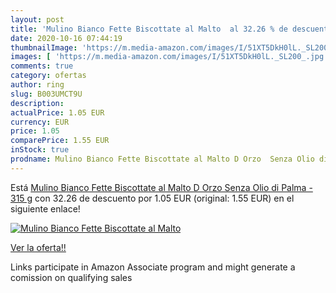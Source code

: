 ```yaml
---
layout: post
title: 'Mulino Bianco Fette Biscottate al Malto  al 32.26 % de descuento'
date: 2020-10-16 07:44:19
thumbnailImage: 'https://m.media-amazon.com/images/I/51XT5DkH0lL._SL200_.jpg'
images: [ 'https://m.media-amazon.com/images/I/51XT5DkH0lL._SL200_.jpg' ]
comments: true
category: ofertas
author: ring
slug: B003UMCT9U
description:
actualPrice: 1.05 EUR
currency: EUR
price: 1.05
comparePrice: 1.55 EUR
inStock: true
prodname: Mulino Bianco Fette Biscottate al Malto D Orzo  Senza Olio di Palma - 315 g
---
```


Está [Mulino Bianco Fette Biscottate al Malto D Orzo  Senza Olio di Palma - 315 g](https://www.amazon.it/dp/B003UMCT9U/?tag=tolees00-21) con 32.26 de descuento por 1.05 EUR (original: 1.55 EUR) en el siguiente enlace!

[![Mulino Bianco Fette Biscottate al Malto ](https://m.media-amazon.com/images/I/51XT5DkH0lL._SL200_.jpg)](https://www.amazon.it/dp/B003UMCT9U/?tag=tolees00-21)

[Ver la oferta!!](https://www.amazon.it/dp/B003UMCT9U/?tag=tolees00-21)

Links participate in Amazon Associate program and might generate a comission on qualifying sales


